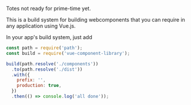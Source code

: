 Totes not ready for prime-time yet.

This is a build system for building webcomponents that you can require in any application using Vue.js.

In your app's build system, just add
```javascript
const path = require('path');
const build = require('vue-component-library');

build(path.resolve('./components'))
  .to(path.resolve('./dist'))
  .with({
    prefix: '',
    production: true,
  })
  .then(() => console.log('all done'));
```
